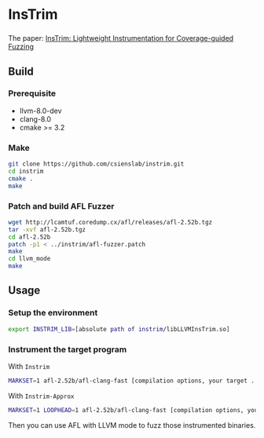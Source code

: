 # InsTrim
### 
The paper: [InsTrim: Lightweight Instrumentation for Coverage-guided Fuzzing](https://www.ndss-symposium.org/wp-content/uploads/2018/07/bar2018_14_Hsu_paper.pdf)

## Build
### Prerequisite
+ llvm-8.0-dev
+ clang-8.0
+ cmake >= 3.2

### Make
```sh
git clone https://github.com/csienslab/instrim.git
cd instrim
cmake .
make
```

### Patch and build AFL Fuzzer
```sh
wget http://lcamtuf.coredump.cx/afl/releases/afl-2.52b.tgz
tar -xvf afl-2.52b.tgz
cd afl-2.52b
patch -p1 < ../instrim/afl-fuzzer.patch
make
cd llvm_mode
make
```

## Usage
### Setup the environment
```sh
export INSTRIM_LIB=[absolute path of instrim/libLLVMInsTrim.so]
```
### Instrument the target program
With `Instrim`
```sh
MARKSET=1 afl-2.52b/afl-clang-fast [compilation options, your target ...]
```
With `Instrim-Approx`
```sh
MARKSET=1 LOOPHEAD=1 afl-2.52b/afl-clang-fast [compilation options, your target ...]
```
Then you can use AFL with LLVM mode to fuzz those instrumented binaries.
